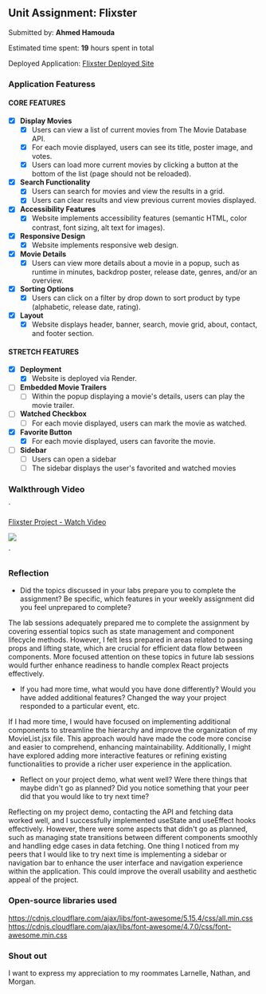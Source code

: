 ## Unit Assignment: Flixster

Submitted by: **Ahmed Hamouda**

Estimated time spent: **19** hours spent in total

Deployed Application: [Flixster Deployed Site](https://vite-project-r12c.onrender.com)

### Application Featuress

#### CORE FEATURES


- [X] **Display Movies**
  - [X] Users can view a list of current movies from The Movie Database API.
  - [X] For each movie displayed, users can see its title, poster image, and votes.
  - [X] Users can load more current movies by clicking a button at the bottom of the list (page should not be reloaded).
- [X] **Search Functionality**
  - [X] Users can search for movies and view the results in a grid.
  - [X] Users can clear results and view previous current movies displayed.
- [X] **Accessibility Features**
  - [X] Website implements accessibility features (semantic HTML, color contrast, font sizing, alt text for images).
- [X] **Responsive Design**
  - [X] Website implements responsive web design.
- [X] **Movie Details**
  - [X] Users can view more details about a movie in a popup, such as runtime in minutes, backdrop poster, release date, genres, and/or an overview.
- [X] **Sorting Options**
  - [X] Users can click on a filter by drop down to sort product by type (alphabetic, release date, rating).
- [X] **Layout**
  - [X] Website displays header, banner, search, movie grid, about, contact, and footer section.

#### STRETCH FEATURES

- [X] **Deployment**
  - [X] Website is deployed via Render.
- [ ] **Embedded Movie Trailers**
  - [ ] Within the popup displaying a movie's details, users can play the movie trailer.
- [ ] **Watched Checkbox**
  - [ ] For each movie displayed, users can mark the movie as watched.
- [X] **Favorite Button**
  - [X] For each movie displayed, users can favorite the movie.
- [ ] **Sidebar**
  - [ ] Users can open a sidebar
  - [ ] The sidebar displays the user's favorited and watched movies

### Walkthrough Video
`<div>
    <a href="https://www.loom.com/share/4e535daf075c4b31be97dfb4f39c8b17">
      <p>Flixster Project - Watch Video</p>
    </a>
    <a href="https://www.loom.com/share/4e535daf075c4b31be97dfb4f39c8b17">
      <img style="max-width:300px;" src="https://cdn.loom.com/sessions/thumbnails/4e535daf075c4b31be97dfb4f39c8b17-with-play.gif">
    </a>
  </div>`

### Reflection

* Did the topics discussed in your labs prepare you to complete the assignment? Be specific, which features in your weekly assignment did you feel unprepared to complete?

The lab sessions adequately prepared me to complete the assignment by covering essential topics such as state management and component lifecycle methods. However, I felt less prepared in areas related to passing props and lifting state, which are crucial for efficient data flow between components. More focused attention on these topics in future lab sessions would further enhance readiness to handle complex React projects effectively.


* If you had more time, what would you have done differently? Would you have added additional features? Changed the way your project responded to a particular event, etc.
  
If I had more time, I would have focused on implementing additional components to streamline the hierarchy and improve the organization of my MovieList.jsx file. This approach would have made the code more concise and easier to comprehend, enhancing maintainability. Additionally, I might have explored adding more interactive features or refining existing functionalities to provide a richer user experience in the application.

* Reflect on your project demo, what went well? Were there things that maybe didn't go as planned? Did you notice something that your peer did that you would like to try next time?

Reflecting on my project demo, contacting the API and fetching data worked well, and I successfully implemented useState and useEffect hooks effectively. However, there were some aspects that didn't go as planned, such as managing state transitions between different components smoothly and handling edge cases in data fetching. One thing I noticed from my peers that I would like to try next time is implementing a sidebar or navigation bar to enhance the user interface and navigation experience within the application. This could improve the overall usability and aesthetic appeal of the project.


### Open-source libraries used
https://cdnjs.cloudflare.com/ajax/libs/font-awesome/5.15.4/css/all.min.css
https://cdnjs.cloudflare.com/ajax/libs/font-awesome/4.7.0/css/font-awesome.min.css


### Shout out
I want to express my appreciation to my roommates Larnelle, Nathan, and Morgan.
